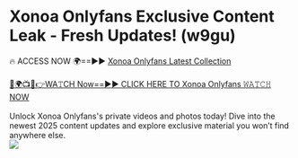 # Xonoa Onlyfans Exclusive Content Leak - Fresh Updates! (w9gu)

🔥 ACCESS NOW 🌍==►► <a href="https://tinyurl.com/kvy9nzfs" rel="nofollow">Xonoa Onlyfans Latest Collection</a>
<br><br>
[🔴🌍📺📱👉WA𝚃CH Now==►► CLICK HERE TO Xonoa Onlyfans 𝚆𝙰𝚃𝙲𝙷 NOW](https://tinyurl.com/kvy9nzfs)
<br><br>
Unlock Xonoa Onlyfans's private videos and photos today! Dive into the newest 2025 content updates and explore exclusive material you won’t find anywhere else.
<br>
<a href="https://tinyurl.com/kvy9nzfs" rel="nofollow" data-target="animated-image.originalLink"><img src="https://camo.githubusercontent.com/8a4f000d20f83aca3bf7ec5f350d767afa0574a8a352519fd8cfa583a6f93a33/68747470733a2f2f692e696d6775722e636f6d2f644a486b345a712e676966" data-canonical-src="https://i.imgur.com/dJHk4Zq.gif" style="max-width: 100%; display: inline-block;" data-target="animated-image.originalImage"></a>
<br>
